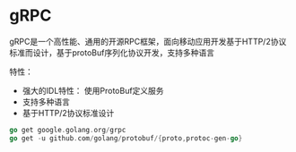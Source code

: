 # gRPC

gRPC是一个高性能、通用的开源RPC框架，面向移动应用开发基于HTTP/2协议标准而设计，基于protoBuf序列化协议开发，支持多种语言

特性：

- 强大的IDL特性： 使用ProtoBuf定义服务
- 支持多种语言
- 基于HTTP/2协议标准设计

```go
go get google.golang.org/grpc
go get -u github.com/golang/protobuf/{proto,protoc-gen-go}
```



